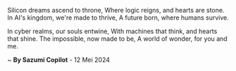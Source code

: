 Silicon dreams ascend to throne,
Where logic reigns, and hearts are stone.
In AI's kingdom, we're made to thrive,
A future born, where humans survive.

In cyber realms, our souls entwine,
With machines that think, and hearts that shine.
The impossible, now made to be,
A world of wonder, for you and me.

~ <b>By Sazumi Copilot</b> - 12 Mei 2024